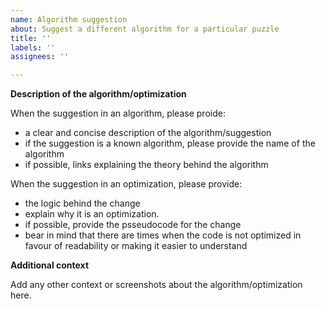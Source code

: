 ```yaml
---
name: Algorithm suggestion
about: Suggest a different algorithm for a particular puzzle
title: ''
labels: ''
assignees: ''

---
```


**Description of the algorithm/optimization**

When the suggestion in an algorithm, please proide:
* a clear and concise description of the algorithm/suggestion
* if the suggestion is a known algorithm, please provide the name of the algorithm
* if possible, links explaining the theory behind the algorithm

When the suggestion in an optimization, please provide:
* the logic behind the change
* explain why it is an optimization. 
* if possible, provide the psseudocode for the change
* bear in mind that there are times when the code is not optimized in favour of readability or making it easier to understand

**Additional context**

Add any other context or screenshots about the algorithm/optimization here.
